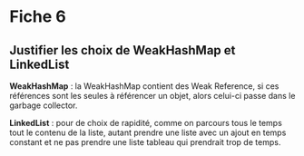 # Fiche 6

## Justifier les choix de WeakHashMap et LinkedList

**WeakHashMap** : la WeakHashMap contient des Weak Reference, si ces références
sont les seules à référencer un objet, alors celui-ci passe dans le garbage 
collector.

**LinkedList** : pour de choix de rapidité, comme on parcours tous le temps 
tout le contenu de la liste, autant prendre une liste avec un ajout en temps 
constant et ne pas prendre une liste tableau qui prendrait trop de temps.

